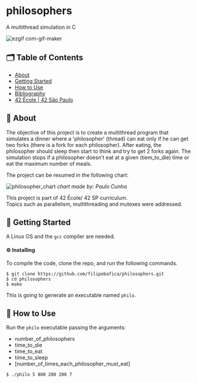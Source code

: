 # philosophers
A multithread simulation in C

![ezgif com-gif-maker](https://user-images.githubusercontent.com/31427890/151238802-1a51feed-a5ac-4fc8-8f48-c3c7c77da95a.gif)

## 🗂 Table of Contents
* [About](#-about)
* [Getting Started](#-getting-started)
* [How to Use](#-how-to-use)
* [Bibliography](#-bibliography)
* [42 École | 42 São Paulo](#-42-école--42-são-paulo)

## 🧐 About
The objective of this project is to create a multithread program that simulates a dinner where a 'philosopher' (thread) can eat
only if he can get two forks (there is a fork for each philosopher). After eating, the philosopher should sleep then start to think
and try to get 2 forks again. The simulation stops if a philosopher doesn't eat at a given (tiem_to_die) time or eat the maximum number of meals.

The project can be resumed in the following chart:

![philosopher_chart](https://user-images.githubusercontent.com/31427890/151245142-25df8aee-86cd-4ea4-9bdd-ad325695e188.png)
*chart made by: Paulo Cunha*

This project is part of 42 École/ 42 SP curriculum.\
Topics such as parallelism, multithreading and mutexes were addressed.

## 🏁 Getting Started
A Linux OS and the `gcc` compiler are needed.

#### ⚙️ Installing
To compile the code, clone the repo, and run the following commands.
```
$ git clone https://github.com/filipebafica/philosophers.git
$ cd philosophers
$ make
```
This is going to generate an executable named `philo`.

## 🎈 How to Use
Run the `philo` executable passing the arguments:
* number_of_philosophers 
* time_to_die 
* time_to_eat 
* time_to_sleep
* [number_of_times_each_philosopher_must_eat]

```
$ ./philo 5 800 200 200 7
```
